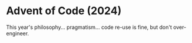 # Advent of Code (2024)

This year's philosophy... pragmatism... code re-use is fine, but don't over-engineer.
